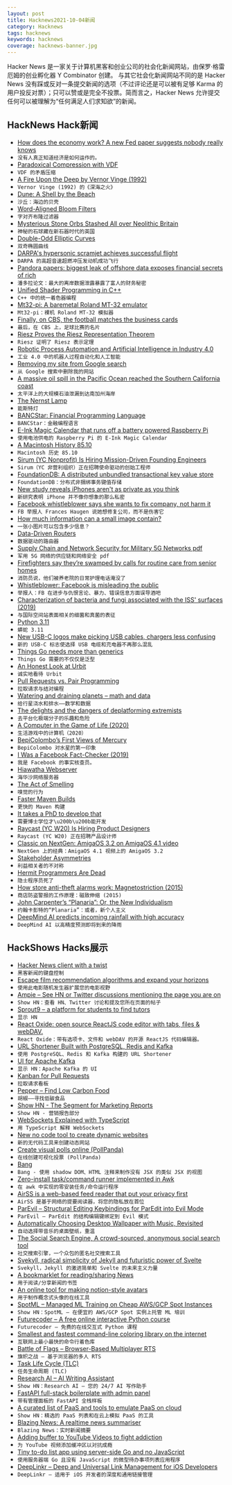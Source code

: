 ```yaml
---
layout: post
title: Hacknews2021-10-04新闻
category: Hacknews
tags: hacknews
keywords: hacknews
coverage: hacknews-banner.jpg
---
```


Hacker News 是一家关于计算机黑客和创业公司的社会化新闻网站，由保罗·格雷厄姆的创业孵化器 Y Combinator 创建。
与其它社会化新闻网站不同的是 Hacker News 没有踩或反对一条提交新闻的选项（不过评论还是可以被有足够 Karma 的用户投反对票）；只可以赞或是完全不投票。简而言之，Hacker News 允许提交任何可以被理解为“任何满足人们求知欲”的新闻。

## HackNews Hack新闻


- [How does the economy work? A new Fed paper suggests nobody really knows](https://www.nytimes.com/2021/10/01/upshot/inflation-economy-analysis.html)
- `没有人真正知道经济是如何运作的。`
- [Paradoxical Compression with VDF](https://github.com/pornin/paradox-compress)
- `VDF 的矛盾压缩`
- [A Fire Upon the Deep by Vernor Vinge (1992)](https://archive.org/details/fireupondeep00ving)
- `Vernor Vinge (1992) 的《深海之火》`
- [Dune: A Shell by the Beach](https://github.com/adam-mcdaniel/dune)
- `沙丘：海边的贝壳`
- [Word-Aligned Bloom Filters](https://lemire.me/blog/2021/10/03/word-aligned-bloom-filters/)
- `字对齐布隆过滤器`
- [Mysterious Stone Orbs Stashed All over Neolithic Britain](https://www.atlasobscura.com/articles/mysterious-neolithic-stone-balls)
- `神秘的石球藏在新石器时代的英国`
- [Double-Odd Elliptic Curves](https://doubleodd.group/front.html)
- `双奇椭圆曲线`
- [DARPA's hypersonic scramjet achieves successful flight](https://www.darpa.mil/news-events/2021-09-27)
- `DARPA 的高超音速超燃冲压发动机成功飞行`
- [Pandora papers: biggest leak of offshore data exposes financial secrets of rich](https://www.theguardian.com/news/2021/oct/03/pandora-papers-biggest-ever-leak-of-offshore-data-exposes-financial-secrets-of-rich-and-powerful)
- `潘多拉论文：最大的离岸数据泄露暴露了富人的财务秘密`
- [Unified Shader Programming in C++](https://arxiv.org/abs/2109.14682)
- `C++ 中的统一着色器编程`
- [Mt32-pi: A baremetal Roland MT-32 emulator](https://github.com/dwhinham/mt32-pi)
- `Mt32-pi：裸机 Roland MT-32 模拟器`
- [Finally, on CBS, the football matches the business cards](https://www.ological.net/finally-on-cbs-the-football-matches-the-business-cards/)
- `最后，在 CBS 上，足球比赛的名片`
- [Riesz Proves the Riesz Representation Theorem](http://nonagon.org/ExLibris/riesz-proves-riesz-representation-theorem)
- `Riesz 证明了 Riesz 表示定理`
- [Robotic Process Automation and Artificial Intelligence in Industry 4.0](https://www.sciencedirect.com/science/article/pii/S1877050921001393)
- `工业 4.0 中的机器人过程自动化和人工智能`
- [Removing my site from Google search](https://www.btao.org/2021/10/03/removing-from-google/)
- `从 Google 搜索中删除我的网站`
- [A massive oil spill in the Pacific Ocean reached the Southern California coast](https://www.npr.org/2021/10/03/1042846846/a-massive-oil-spill-in-the-pacific-ocean-has-reached-the-southern-california-coa)
- `太平洋上的大规模石油泄漏到达南加州海岸`
- [The Nernst Lamp](https://edisontechcenter.org/NernstLamps.html)
- `能斯特灯`
- [BANCStar: Financial Programming Language](https://esolangs.org/wiki/BANCStar)
- `BANCStar：金融编程语言`
- [E-Ink Magic Calendar that runs off a battery powered Raspberry Pi](https://github.com/speedyg0nz/MagInkCal)
- `使用电池供电的 Raspberry Pi 的 E-Ink Magic Calendar`
- [A Macintosh History 85.10](https://systemtalk.org/post/macintosh-history-8510/)
- `Macintosh 历史 85.10`
- [Sirum (YC Nonprofit) Is Hiring Mission-Driven Founding Engineers](item?id=28740459)
- `Sirum（YC 非营利组织）正在招聘使命驱动的创始工程师`
- [FoundationDB: A distributed unbundled transactional key value store](https://www.micahlerner.com/2021/06/12/foundationdb-a-distributed-unbundled-transactional-key-value-store.html)
- `FoundationDB：分布式非捆绑事务键值存储`
- [New study reveals iPhones aren't as private as you think](https://www.tomsguide.com/news/android-ios-data-collection)
- `新研究表明 iPhone 并不像你想象的那么私密`
- [Facebook whistleblower says she wants to fix company, not harm it](https://www.wsj.com/articles/facebook-whistleblower-frances-haugen-says-she-wants-to-fix-the-company-not-harm-it-11633304122)
- `FB 举报人 Frances Haugen 说她想修复公司，而不是伤害它`
- [How much information can a small image contain?](https://www.camerongordon.site/post/how-much-information-can-a-small-image-contain)
- `一张小图片可以包含多少信息？`
- [Data-Driven Routers](https://cljdoc.org/d/metosin/reitit/0.5.15/doc/introduction)
- `数据驱动的路由器`
- [Supply Chain and Network Security for Military 5G Networks pdf](https://ccdcoe.org/uploads/2021/10/Report_Supply_Chain_and_Network_Security_for_Military_5G_Networks.pdf)
- `军用 5G 网络的供应链和网络安全 pdf`
- [Firefighters say they’re swamped by calls for routine care from senior homes](https://www.oregonlive.com/business/2021/10/firefighters-say-theyre-swamped-by-calls-for-routine-care-from-senior-homes-setting-off-one-sided-political-battle.html)
- `消防员说，他们被养老院的日常护理电话淹没了`
- [Whistleblower: Facebook is misleading the public](https://www.cbsnews.com/news/facebook-whistleblower-misinformation-public-60-minutes-2021-10-03/)
- `举报人：FB 在进步与仇恨言论、暴力、错误信息方面误导酒吧`
- [Characterization of bacteria and fungi associated with the ISS' surfaces (2019)](https://microbiomejournal.biomedcentral.com/articles/10.1186/s40168-019-0666-x)
- `与国际空间站表面相关的细菌和真菌的表征`
- [Python 3.11](https://docs.python.org/3.11/whatsnew/changelog.html#changelog)
- `蟒蛇 3.11`
- [New USB-C logos make picking USB cables, chargers less confusing](https://www.pcworld.com/article/540033/new-usb-c-logos-to-ease-confusion-in-picking-cables-and-chargers.html)
- `新的 USB-C 标志使选择 USB 电缆和充电器不再那么混乱`
- [Things Go needs more than generics](https://ryanc118.medium.com/three-things-go-needs-right-now-more-than-generics-a6225d62f76b)
- `Things Go 需要的不仅仅是泛型`
- [An Honest Look at Urbit](https://jayriverlong.substack.com/p/36-an-honest-look-at-urbit)
- `诚实地看待 Urbit`
- [Pull Requests vs. Pair Programming](https://chemaclass.es/blog/pull-request-vs-pair-prog/)
- `拉取请求与结对编程`
- [Watering and draining planets – math and data](https://ahstat.github.io/Topography/)
- `给行星浇水和排水——数学和数据`
- [The delights and the dangers of deplatforming extremists](https://conversationalist.org/2021/10/01/the-delights-and-the-dangers-of-deplatforming-extremists/)
- `去平台化极端分子的乐趣和危险`
- [A Computer in the Game of Life (2020)](https://hackaday.com/2020/11/21/a-computer-in-the-game-of-life/)
- `生活游戏中的计算机（2020）`
- [BepiColombo’s First Views of Mercury](https://www.esa.int/Science_Exploration/Space_Science/BepiColombo/BepiColombo_s_first_views_of_Mercury)
- `BepiColombo 对水星的第一印象`
- [I Was a Facebook Fact-Checker (2019)](https://www.buzzfeednews.com/article/brookebinkowski/fact-checking-facebook-doomed)
- `我是 Facebook 的事实核查员。`
- [Hiawatha Webserver](https://www.hiawatha-webserver.org/)
- `海华沙网络服务器`
- [The Act of Smelling](https://believermag.com/jude-stewart-act-of-smelling/)
- `嗅觉的行为`
- [Faster Maven Builds](https://blog.frankel.ch/faster-maven-builds/1/)
- `更快的 Maven 构建`
- [It takes a PhD to develop that](https://blog.royalsloth.eu/posts/it-takes-a-phd-to-develop-that/)
- `需要博士学位才\u200b\u200b能开发`
- [Raycast (YC W20) Is Hiring Product Designers](https://www.raycast.com/jobs/product-designer)
- `Raycast (YC W20) 正在招聘产品设计师`
- [Classic on NextGen: AmigaOS 3.2 on AmigaOS 4.1 video](https://www.youtube.com/watch?v=Yq__c-9bg70)
- `NextGen 上的经典：AmigaOS 4.1 视频上的 AmigaOS 3.2`
- [Stakeholder Asymmetries](http://dtprinciples.blogspot.com/2021/10/stakeholder-asymmetries.html)
- `利益相关者的不对称`
- [Hermit Programmers Are Dead](https://www.cesarsotovalero.net/blog/hermit-programmers-are-dead.html)
- `隐士程序员死了`
- [How store anti-theft alarms work: Magnetostriction (2015)](https://hackaday.com/2015/12/03/how-store-anti-theft-alarms-work-magnetostriction/)
- `商店防盗警报的工作原理：磁致伸缩 (2015)`
- [John Carpenter’s “Planaria”: Or, the New Individualism](https://www.rifters.com/crawl/?p=10007)
- `约翰卡彭特的“Planaria”：或者，新个人主义`
- [DeepMind AI predicts incoming rainfall with high accuracy](https://newatlas.com/computers/deepmind-ai-predicts-incoming-rainfall-high-accuracy/)
- `DeepMind AI 以高精度预测即将到来的降雨`


## HackShows Hacks展示

- [ Hacker News client with a twist](https://haxplore.pabue.co)
- `黑客新闻的键盘控制`
- [ Escape film recommendation algorithms and expand your horizons](https://www.locserendipity.com/Film.html)
- `使用此电影随机发生器扩展您的电影视野`
- [ Ampie – See HN or Twitter discussions mentioning the page you are on](https://ampie.app)
- `Show HN：查看 HN、Twitter 讨论和提及您所在页面的帖子`
- [ Sprout9 – a platform for students to find tutors](item?id=28699718)
- `显示 HN`
- [ React Oxide: open source ReactJS code editor with tabs, files & webDAV.](https://github.com/bootrino/reactoxide)
- `React Oxide：带有选项卡、文件和 webDAV 的开源 ReactJS 代码编辑器。`
- [ URL Shortener Built with PostgreSQL, Redis and Kafka](https://github.com/smallcase/smalllinks)
- `使用 PostgreSQL、Redis 和 Kafka 构建的 URL Shortener`
- [ UI for Apache Kafka](https://github.com/provectus/kafka-ui)
- `显示 HN：Apache Kafka 的 UI`
- [ Kanban for Pull Requests](https://reviewpad.com/mergeboard/)
- `拉取请求看板`
- [ Pepper – Find Low Carbon Food](https://www.peppersf.com/)
- `胡椒——寻找低碳食品`
- [Show HN - The Segment for Marketing Reports](https://spreaad.com/)
- `Show HN - 营销报告部分`
- [ WebSockets Explained with TypeScript](https://github.com/prettydiff/wisdom/blob/master/websocket_server.md)
- `用 TypeScript 解释 WebSockets`
- [ New no code tool to create dynamic websites](https://lapisai.com/)
- `新的无代码工具来创建动态网站`
- [ Create visual polls online (PollPanda)](https://pollpanda.net)
- `在线创建可视化投票 (PollPanda)`
- [ Bang](https://github.com/i5ik/_____)
- `Bang - 使用 shadow DOM、HTML 注释来制作没有 JSX 的类似 JSX 的视图`
- [ Zero-install task/command runner implemented in Awk](https://github.com/xonixx/makesure)
- `在 awk 中实现的零安装任务/命令运行程序`
- [ AirSS is a web-based feed reader that put your privacy first](https://airss.roastidio.us/)
- `AirSS 是基于网络的提要阅读器，将您的隐私放在首位`
- [ ParEvil – Structural Editing Keybindings for ParEdit into Evil Mode](https://github.com/ashok-khanna/parevil)
- `ParEvil – ParEdit 的结构编辑键绑定到 Evil 模式`
- [ Automatically Choosing Desktop Wallpaper with Music, Revisited](https://nurh.org/2021/09/29/automatically-choosing-desktop-wallpaper-with-music-revisited/)
- `自动选择带音乐的桌面壁纸，重温`
- [ The Social Search Engine, A crowd-sourced, anonymous social search tool](https://thesocialsearchengine.com/)
- `社交搜索引擎，一个众包的匿名社交搜索工具`
- [ Svekyll, radical simplicity of Jekyll and futuristic power of Svelte](https://svekyll.com/)
- `Svekyll，Jekyll 的激进简单和 Svelte 的未来主义力量`
- [ A bookmarklet for reading/sharing News](item?id=28734497)
- `用于阅读/分享新闻的书签`
- [ An online tool for making notion-style avatars](https://notion-avatar.vercel.app/zh)
- `用于制作概念式头像的在线工具`
- [ SpotML – Managed ML Training on Cheap AWS/GCP Spot Instances](https://spotml.io/)
- `Show HN：SpotML – 在便宜的 AWS/GCP Spot 实例上托管 ML 培训`
- [ Futurecoder – A free online interactive Python course](https://futurecoder.io/)
- `Futurecoder – 免费的在线交互式 Python 课程`
- [ Smallest and fastest command-line coloring library on the internet](https://github.com/sindresorhus/yoctocolors)
- `互联网上最小最快的命令行着色库`
- [ Battle of Flags – Browser-Based Multiplayer RTS](https://www.battle-of-flags.com)
- `旗帜之战 – 基于浏览器的多人 RTS`
- [ Task Life Cycle (TLC)](https://github.com/joelparkerhenderson/task-life-cycle)
- `任务生命周期 (TLC)`
- [ Research AI – AI Writing Assistant](https://researchai.co)
- `Show HN：Research AI – 您的 24/7 AI 写作助手`
- [ FastAPI full-stack boilerplate with admin panel](https://github.com/ttymck/fastapi-fullstack-boilerplate)
- `带有管理面板的 FastAPI 全栈样板`
- [ A curated list of PaaS and tools to emulate PaaS on cloud](https://github.com/debarshibasak/awesome-paas)
- `Show HN：精选的 PaaS 列表和在云上模拟 PaaS 的工具`
- [ Blazing News: A realtime news summariser](https://blazing-news.herokuapp.com/)
- `Blazing News：实时新闻摘要`
- [ Adding buffer to YouTube Videos to fight addiction](https://chrome.google.com/webstore/detail/red-badge-hunter/kplmgkdgjoneeipcmnaceoghlckkepah?hl=en&authuser=0)
- `为 YouTube 视频添加缓冲区以对抗成瘾`
- [ Tiny to-do list app using server-side Go and no JavaScript](https://benhoyt.com/writings/simple-lists/)
- `使用服务器端 Go 且没有 JavaScript 的微型待办事项列表应用程序`
- [ DeepLinkr – Deep and Universal Link Management for iOS Developers](https://apps.apple.com/us/app/deeplinkr/id1586244217?mt=12)
- `DeepLinkr – 适用于 iOS 开发者的深度和通用链接管理`


